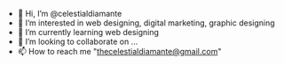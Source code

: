 - 👋 Hi, I’m @celestialdiamante
- 👀 I’m interested in web designing, digital marketing, graphic designing
- 🌱 I’m currently learning web designing
- 💞️ I’m looking to collaborate on ...
- 📫 How to reach me "thecelestialdiamante@gmail.com"

<!---
celestialdiamante/celestialdiamante is a ✨ special ✨ repository because its `README.md` (this file) appears on your GitHub profile.
You can click the Preview link to take a look at your changes.
--->
